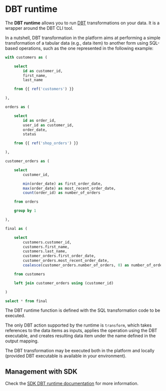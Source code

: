 # DBT runtime

The **DBT runtime** allows you to run [DBT](https://www.getdbt.com/) transformations on your data. It is a wrapper around the DBT CLI tool.

In a nutshell, DBT transformation in the platform aims at performing a simple transformation of a tabular data (e.g., data item) to another form using SQL-based operations, such as the one represented in the following example:

```sql
with customers as (

    select
        id as customer_id,
        first_name,
        last_name

    from {{ ref('customers') }}

),

orders as (

    select
        id as order_id,
        user_id as customer_id,
        order_date,
        status

    from {{ ref('shop_orders') }}

),

customer_orders as (

    select
        customer_id,

        min(order_date) as first_order_date,
        max(order_date) as most_recent_order_date,
        count(order_id) as number_of_orders

    from orders

    group by 1

),

final as (

    select
        customers.customer_id,
        customers.first_name,
        customers.last_name,
        customer_orders.first_order_date,
        customer_orders.most_recent_order_date,
        coalesce(customer_orders.number_of_orders, 0) as number_of_orders

    from customers

    left join customer_orders using (customer_id)

)

select * from final
```

The DBT runtime function is defined with the SQL transformation code to be executed.

The only DBT action supported by the runtime is ``transform``, which 
takes references to the data items as inputs, applies the operation using the DBT executable, and creates resulting data item under the name defined in the output mapping.

The DBT transformation may be executed both in the platform and locally (provided DBT executable is available in your environment).

## Management with SDK

Check the [SDK DBT runtime documentation](https://scc-digitalhub.github.io/sdk-docs/reference/runtimes/dbt/overview/) for more information.
